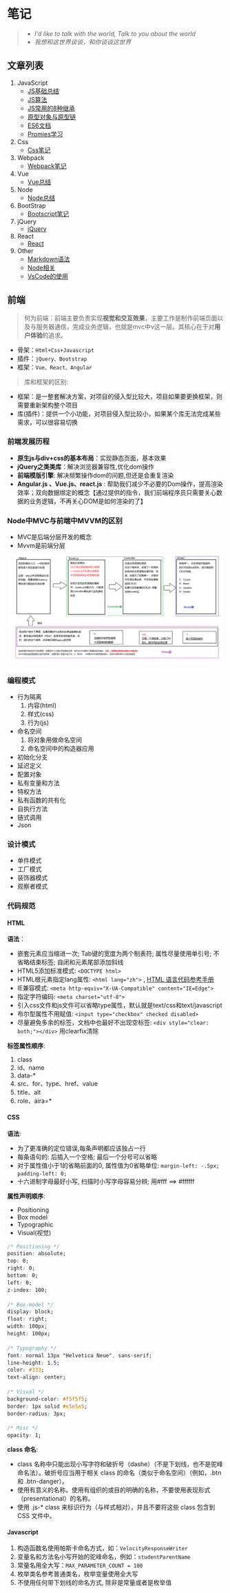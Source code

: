 # 笔记

> - *I'd like to talk with the world, Talk to you about the world*
> - *我想和这世界谈谈，和你谈谈这世界*

## 文章列表

1. JavaScript
   - [JS基础总结](https://github.com/Bangxw/Rookie-Coding/blob/master/01.Javascript/01.JavaScript基础总结.md)
   - [JS算法](https://github.com/Bangxw/Rookie-Coding/blob/master/01.Javascript/02.JavaScript算法.md)
   - [JS常用的8种继承](https://github.com/Bangxw/Rookie-Coding/blob/master/01.Javascript/03.Javascript常用的8中继承.md)
   - [原型对象与原型链](https://github.com/Bangxw/Rookie-Coding/blob/master/01.Javascript/04.原型对象与原型链.md)
   - [ES6文档](https://github.com/Bangxw/Rookie-Coding/blob/master/01.Javascript/05.ES6文档.md)
   - [Promies学习](https://github.com/Bangxw/Rookie-Coding/blob/master/01.Javascript/06.Promises讲解.md)
2. Css
   - [Css笔记](https://github.com/Bangxw/Rookie-Coding/blob/master/02.Css/css.md)
3. Webpack
   - [Webpack笔记](https://github.com/Bangxw/Rookie-Coding/blob/master/03.Webpack/readme.md)
4. Vue
   - [Vue总结](https://github.com/Bangxw/Rookie-Coding/blob/master/04.Vue/vue.md)
5. Node
   - [Node总结](https://github.com/Bangxw/Rookie-Coding/blob/master/05.Node/readme.md)
6. BootStrap
   - [Bootscript笔记](https://github.com/Bangxw/Rookie-Coding/blob/master/06.Bootstrap/bootstrap.md)
7. jQuery
   - [jQuery](https://github.com/Bangxw/Rookie-Coding/blob/master/07.jQuery/jqPromise.md)
8. React
   - [React](https://github.com/Bangxw/Rookie-Coding/blob/master/08.React/readme.md)
9. Other
   - [Markdown语法](https://github.com/Bangxw/Rookie-Coding/blob/master/Other/markdown语法.md)
   - [Node相关](https://github.com/Bangxw/Rookie-Coding/blob/master/Other/node相关.md)
   - [VsCode的使用](https://github.com/Bangxw/Rookie-Coding/blob/master/Other/vscode的使用.md)

## 前端

> 何为前端：前端主要负责实现**视觉和交互效果**，主要工作是制作前端页面以及与服务器通信，完成业务逻辑，也就是mvc中v这一层。其核心在于对**用户体验**的追求。

- 骨架：`Html+Css+Javascript`
- 插件：`jQuery、Bootstrap`
- 框架：`Vue、React、Angular`

> 库和框架的区别:

- 框架：是一整套解决方案，对项目的侵入型比较大，项目如果要更换框架，则需要重新架构整个项目
- 库(插件)：提供一个小功能，对项目侵入型比较小，如果某个库无法完成某些需求，可以很容易切换

### 前端发展历程

- **原生js与div+css的基本布局**：实现静态页面，基本效果
- **jQuery之类类库**：解决浏览器兼容性,优化dom操作
- **前端模版引擎**: 解决频繁操作dom的问题,但还是会重复渲染
- **Angular.js 、Vue.js、react.js** : 帮助我们减少不必要的Dom操作，提高渲染效率；双向数据绑定的概念【通过提供的指令，我们前端程序员只需要关心数据的业务逻辑，不再关心DOM是如何渲染的了】

### Node中MVC与前端中MVVM的区别

- MVC是后端分层开发的概念
- Mvvm是前端分层

![img](01.Javascript/lib/mvc&mvvm.png)

### 编程模式

- 行为隔离
  1. 内容(html)
  2. 样式(css)
  3. 行为(js)
- 命名空间
  1. 将对象用做命名空间
  2. 命名空间中的构造器应用
- 初始化分支
- 延迟定义
- 配置对象
- 私有变量和方法
- 特权方法
- 私有函数的共有化
- 自执行方法
- 链式调用
- Json

### 设计模式

- 单件模式
- 工厂模式
- 装饰器模式
- 观察者模式

### 代码规范

#### HTML

**语法**：

- 嵌套元素应当缩进一次; Tab键的宽度为两个制表符; 属性尽量使用单引号; 不省略结束标签; 自闭和元素尾部添加斜线
- HTML5添加标准模式: `<DOCTYPE html>`
- HTML根元素指定lang属性: `<html lang="zh">` , [HTML 语言代码参考手册](http://www.w3school.com.cn/tags/html_ref_language_codes.asp)
- IE兼容模式: `<meta http-equiv="X-UA-Compatible" content="IE=Edge">`
- 指定字符编码: `<meta charset="utf-8">`
- 引入css文件和js文件可以省略type属性，默认就是text/css和text/javascript
- 布尔型属性不用赋值: `<input type="checkbox" checked disabled>`
- 尽量避免多余的标签，文档中也最好不出现空标签: `<div style="clear: both;"></div>` 用clearfix清除

**标签属性顺序**:

1. class
2. id、name
3. data-*
4. src、for、type、href、value
5. title、alt
6. role、aira=*

#### CSS

**语法**:

- 为了更准确的定位错误,每条声明都应该独占一行
- 每条语句的: 后插入一个空格; 最后一个分号可以省略
- 对于属性值小于1的省略前面的0, 属性值为0省略单位: `margin-left: -.5px; padding-left: 0;`
- 十六进制字母最好小写, 扫描时小写字母容易分辨; 用#fff ==> #ffffff

**属性声明顺序**:

- Positioning
- Box model
- Typographic
- Visual(视觉)

```css
/* Positioning */
position: absolute;
top: 0;
right: 0;
bottom: 0;
left: 0;
z-index: 100;

/* Box-model */
display: block;
float: right;
width: 100px;
height: 100px;

/* Typography */
font: normal 13px "Helvetica Neue", sans-serif;
line-height: 1.5;
color: #333;
text-align: center;

/* Visual */
background-color: #f5f5f5;
border: 1px solid #e5e5e5;
border-radius: 3px;

/* Misc */
opacity: 1;
```

**class 命名**:

- class 名称中只能出现小写字符和破折号（dashe）（不是下划线，也不是驼峰命名法）。破折号应当用于相关 class 的命名（类似于命名空间）（例如，.btn 和 .btn-danger）。
- 使用有意义的名称。使用有组织的或目的明确的名称，不要使用表现形式（presentational）的名称。
- 使用 .js-* class 来标识行为（与样式相对），并且不要将这些 class 包含到 CSS 文件中。

#### Javascript

1. 构造函数名使用帕斯卡命名方式，如：`VelocityResponseWriter`
2. 变量名和方法名小写开始的驼峰命名，例如：`studentParentName`
3. 常量名用全大写：`MAX_PARAMETER_COUNT = 100`
4. 枚举类名参考普通类名，枚举变量使用全大写
5. 不使用任何带下划线的命名方式, 除非是常量或者是枚举值
